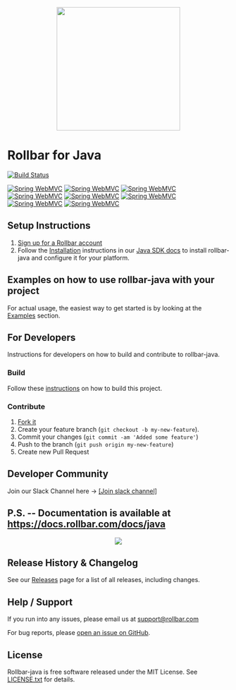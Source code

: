 <p align="center">
    <a href="https://rollbar.com" target="_blank" align="center">
        <img src="https://rollbar.com/assets/media/rollbar-logo-color-horiz.png" width="280">
    </a>
<br/>
    <h1>Rollbar for Java</h1>
</p>

[![Build Status](https://travis-ci.org/rollbar/rollbar-java.svg?branch=master)](https://travis-ci.org/rollbar/rollbar-java)



[![Spring WebMVC](https://img.shields.io/badge/javadoc-1.7.2-brightgreen.svg?label=javadoc:rollbar-android)](https://javadoc.io/doc/com.rollbar/rollbar-android) [![Spring WebMVC](https://img.shields.io/badge/javadoc-1.7.2-brightgreen.svg?label=javadoc:rollbar-api)](https://javadoc.io/doc/com.rollbar/rollbar-api) [![Spring WebMVC](https://img.shields.io/badge/javadoc-1.7.2-brightgreen.svg?label=javadoc:rollbar-java)](https://javadoc.io/doc/com.rollbar/rollbar-java) [![Spring WebMVC](https://img.shields.io/badge/javadoc-1.7.2-brightgreen.svg?label=javadoc:rollbar-log4j2)](https://javadoc.io/doc/com.rollbar/rollbar-log4j2) [![Spring WebMVC](https://img.shields.io/badge/javadoc-1.7.2-brightgreen.svg?label=javadoc:rollbar-logback)](https://javadoc.io/doc/com.rollbar/rollbar-logback) [![Spring WebMVC](https://img.shields.io/badge/javadoc-1.7.2-brightgreen.svg?label=javadoc:rollbar-spring-boot-webmvc)](https://javadoc.io/doc/com.rollbar/rollbar-spring-boot-webmvc) [![Spring WebMVC](https://img.shields.io/badge/javadoc-1.7.2-brightgreen.svg?label=javadoc:rollbar-spring-webmvc)](https://javadoc.io/doc/com.rollbar/rollbar-spring-webmvc) [![Spring WebMVC](https://img.shields.io/badge/javadoc-1.7.2-brightgreen.svg?label=javadoc:rollbar-web)](https://javadoc.io/doc/com.rollbar/rollbar-web)


## Setup Instructions

1. [Sign up for a Rollbar account](https://rollbar.com/signup)
2. Follow the [Installation](https://docs.rollbar.com/docs/java#section-installation) instructions in our [Java SDK docs](https://docs.rollbar.com/docs/java) to install rollbar-java and configure it for your platform.
 
## Examples on how to use rollbar-java with your project

For actual usage, the easiest way to get started is by looking at the [Examples](https://github.com/rollbar/rollbar-java/tree/master/examples) section.

## For Developers

Instructions for developers on how to build and contribute to rollbar-java.

### Build

Follow these [instructions](https://docs.rollbar.com/docs/java#how-to-build-it) on how to build this project.

### Contribute

1. [Fork it](https://github.com/rollbar/rollbar-java)
2. Create your feature branch (```git checkout -b my-new-feature```).
3. Commit your changes (```git commit -am 'Added some feature'```)
4. Push to the branch (```git push origin my-new-feature```)
5. Create new Pull Request


## Developer Community

Join our Slack Channel here -> [[Join slack channel]](https://join.slack.com/t/rollbar-developers/shared_invite/zt-f1tvgecw-m9~mtXLsP2wETpQg3vanTQ) 

## P.S. -- Documentation is available at https://docs.rollbar.com/docs/java

<p align="center">
        <a href="https://docs.rollbar.com/docs/java"><img src="https://user-images.githubusercontent.com/398292/83357965-b6d84b80-a324-11ea-8533-fcb01e6ee8f4.png" align="center" /></a>
</p>


## Release History & Changelog

See our [Releases](https://github.com/rollbar/rollbar-java/releases) page for a list of all releases, including changes.
 
## Help / Support

If you run into any issues, please email us at [support@rollbar.com](mailto:support@rollbar.com)

For bug reports, please [open an issue on GitHub](https://github.com/rollbar/rollbar-java/issues/new).


## License

Rollbar-java is free software released under the MIT License. See [LICENSE.txt](LICENSE.txt) for details.
